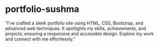 # portfolio-sushma
"I've crafted a sleek portfolio site using HTML, CSS, Bootstrap, and advanced web techniques. It spotlights my skills, achievements, and projects, ensuring a responsive and accessible design. Explore my work and connect with me effortlessly."
